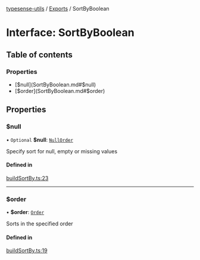 [typesense-utils](../README.md) / [Exports](../modules.md) / SortByBoolean

# Interface: SortByBoolean

## Table of contents

### Properties

- [$null](SortByBoolean.md#$null)
- [$order](SortByBoolean.md#$order)

## Properties

### $null

• `Optional` **$null**: [`NullOrder`](../enums/NullOrder.md)

Specify sort for null, empty or missing values

#### Defined in

[buildSortBy.ts:23](https://github.com/igrek8/typesense-utils/blob/727ac0a/src/buildSortBy.ts#L23)

___

### $order

• **$order**: [`Order`](../enums/Order.md)

Sorts in the specified order

#### Defined in

[buildSortBy.ts:19](https://github.com/igrek8/typesense-utils/blob/727ac0a/src/buildSortBy.ts#L19)
